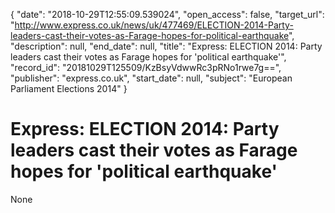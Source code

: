 {
  "date": "2018-10-29T12:55:09.539024", 
  "open_access": false, 
  "target_url": "http://www.express.co.uk/news/uk/477469/ELECTION-2014-Party-leaders-cast-their-votes-as-Farage-hopes-for-political-earthquake", 
  "description": null, 
  "end_date": null, 
  "title": "Express: ELECTION 2014: Party leaders cast their votes as Farage hopes for 'political earthquake'", 
  "record_id": "20181029T125509/KzBsyVdwwRc3pRNo1rwe7g==", 
  "publisher": "express.co.uk", 
  "start_date": null, 
  "subject": "European Parliament Elections 2014"
}

# Express: ELECTION 2014: Party leaders cast their votes as Farage hopes for 'political earthquake'

None
